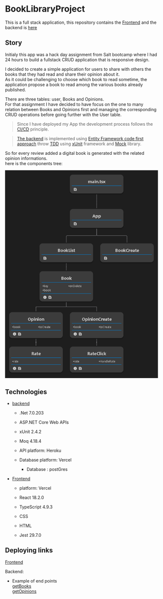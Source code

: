 # BookLibraryProject
This is a full stack application, this repository contains the [Frontend](https://github.com/PhilippeLeopoldie/BooksLibraryProject/tree/master/frontend/LibraryFrontEnd) and the backend is [here](https://github.com/PhilippeLeopoldie/bookLibraryBackend)

## Story 

Initialy this app was a hack day assignment from Salt bootcamp  where I had 24 hours to build a fullstack CRUD application  that is responsive design.

I decided to create a simple application for users to share with others the books that they had read and share their opinion about it.  
As it could be challenging to choose which book to read sometime, the application propose a book to read among the various books already published.

There are three tables: user, Books and Opinions.  
For that assignment I have decided to have focus on the one to many relation between Books and Opinions first and managing the corresponding CRUD operations before going further with the User table.


>Since I have deployed my App the development process follows the <span style = "color: green"> [CI/CD](https://en.wikipedia.org/wiki/CI/CD) </span>principle.




>[The backend](https://github.com/PhilippeLeopoldie/bookLibraryBackend) is implemented using <span style = "color: green">[Entity Framework code first approach](https://learn.microsoft.com/en-us/ef/ef6/get-started) </span> throw <span style = "color: green"> [TDD](https://en.wikipedia.org/wiki/Test-driven_development) </span> using <span style = "color: green">[xUnit](https://xunit.net/) </span>framework and <span style = "color: green">[Mock](https://github.com/devlooped/moq) </span>library.


So for every review added a digital book is generated with the related opinion informations.  
here is the components tree:

![my image](Components_tree.png)



## Technologies
- [backend](https://github.com/PhilippeLeopoldie/bookLibraryBackend)
  - .Net 7.0.203

  - ASP.NET Core Web APIs
  
  - xUnit 2.4.2
  
  - Moq 4.18.4

  - API platform: Heroku

  - Database platform: Vercel

    - Database : postGres

- [Frontend](https://github.com/PhilippeLeopoldie/BooksLibraryProject/tree/master/frontend/LibraryFrontEnd)

  - platform: Vercel

  - React 18.2.0

  - TypeScript 4.9.3

  - CSS

  - HTML
  
  - Jest  29.7.0




## Deploying links

[Frontend](https://books-library-philippe-leopoldie.vercel.app/)

Backend:
  - Example of end points  
    [getBooks](https://booklibrary-backend-20f7a19cecb2.herokuapp.com/api/book)  
    [getOpinions](https://booklibrary-backend-20f7a19cecb2.herokuapp.com/api/Opinion)








